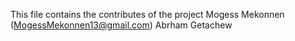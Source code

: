 This file contains the contributes of the project
Mogess Mekonnen (MogessMekonnen13@gmail.com)
Abrham Getachew 